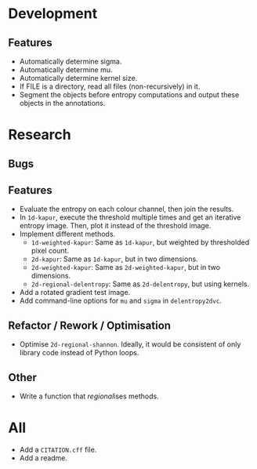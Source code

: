 # Development

## Features
- Automatically determine sigma.
- Automatically determine mu.
- Automatically determine kernel size.
- If FILE is a directory, read all files (non-recursively) in it.
- Segment the objects before entropy computations and output these objects in
  the annotations.


# Research

## Bugs

## Features
- Evaluate the entropy on each colour channel, then join the results.
- In `1d-kapur`, execute the threshold multiple times and get an iterative entropy image. Then, plot it instead of the threshold image.
- Implement different methods.
  - `1d-weighted-kapur`: Same as `1d-kapur`, but weighted by thresholded pixel count.
  - `2d-kapur`: Same as `1d-kapur`, but in two dimensions.
  - `2d-weighted-kapur`: Same as `2d-weighted-kapur`, but in two dimensions.
  - `2d-regional-delentropy`: Same as `2d-delentropy`, but using kernels.
- Add a rotated gradient test image.
- Add command-line options for `mu` and `sigma` in `delentropy2dvc`.

## Refactor / Rework / Optimisation
- Optimise `2d-regional-shannon`. Ideally, it would be consistent of only library code instead of Python loops.

## Other
- Write a function that *regional*ises methods.


# All
- Add a `CITATION.cff` file.
- Add a readme.
